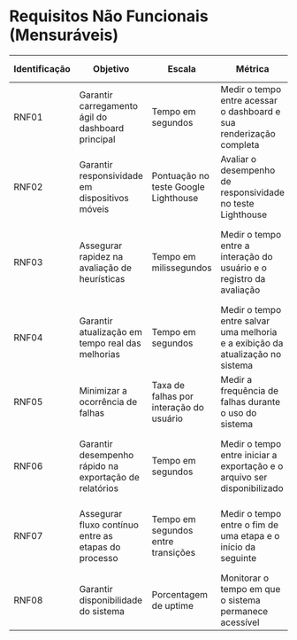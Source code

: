 # Requisitos Não Funcionais (Mensuráveis)

| Identificação | Objetivo                                               | Escala                                   | Métrica                                                                                 | Mínimo                           | Intervalo OK                      | Ótimo                          |
|---------------|--------------------------------------------------------|------------------------------------------|-----------------------------------------------------------------------------------------|----------------------------------|-----------------------------------|---------------------------------|
| RNF01         | Garantir carregamento ágil do dashboard principal      | Tempo em segundos                        | Medir o tempo entre acessar o dashboard e sua renderização completa                    | Menos de 4 s para 95% dos casos | Entre 1 e 3 s para 98% dos casos  | Menos de 1 s para 100% dos casos |
| RNF02         | Garantir responsividade em dispositivos móveis         | Pontuação no teste Google Lighthouse     | Avaliar o desempenho de responsividade no teste Lighthouse                             | Pelo menos 80%                   | Entre 85% e 90%                   | 100%                           |
| RNF03         | Assegurar rapidez na avaliação de heurísticas          | Tempo em milissegundos                   | Medir o tempo entre a interação do usuário e o registro da avaliação                   | Menos de 300 ms para 95% dos casos | Entre 100 e 200 ms para 98% dos casos | Menos de 100 ms para 100% dos casos |
| RNF04         | Garantir atualização em tempo real das melhorias       | Tempo em segundos                        | Medir o tempo entre salvar uma melhoria e a exibição da atualização no sistema         | Menos de 5 s para 95% dos casos | Entre 2 e 4 s para 98% dos casos  | Menos de 2 s para 100% dos casos |
| RNF05         | Minimizar a ocorrência de falhas                       | Taxa de falhas por interação do usuário   | Medir a frequência de falhas durante o uso do sistema                                  | Menos de 1% dos casos            | Menos de 0,5% dos casos           | Nenhuma falha registrada       |
| RNF06         | Garantir desempenho rápido na exportação de relatórios | Tempo em segundos                        | Medir o tempo entre iniciar a exportação e o arquivo ser disponibilizado               | Menos de 5 s para 95% dos casos | Entre 1 e 4 s para 98% dos casos  | Menos de 1 s para 100% dos casos |
| RNF07         | Assegurar fluxo contínuo entre as etapas do processo   | Tempo em segundos entre transições       | Medir o tempo entre o fim de uma etapa e o início da seguinte                          | Menos de 1 s para 95% dos casos | Entre 0,2 e 0,8 s para 98% dos casos | Menos de 0,2 s para 100% dos casos |
| RNF08         | Garantir disponibilidade do sistema                    | Porcentagem de uptime                     | Monitorar o tempo em que o sistema permanece acessível                                 | Pelo menos 99,5%                 | Entre 99,8% e 99,9%               | 100%                           |

